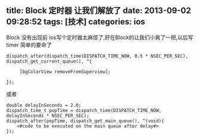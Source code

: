 title: Block 定时器 让我们解放了
date: 2013-09-02 09:28:52
tags: [技术]
categories: ios
---
Block 没有出现前 ios写个定时器太麻烦了,好在Block的让我们小爽了一把,以后写timer 简单的要命了
<!-- more -->
	dispatch_after(dispatch_time(DISPATCH_TIME_NOW, 0.5 * NSEC_PER_SEC), dispatch_get_current_queue(), ^{

	     [bgColorView removeFromSuperview];

	});


或者

	double delayInSeconds = 2.0;
	dispatch_time_t popTime = dispatch_time(DISPATCH_TIME_NOW, delayInSeconds * NSEC_PER_SEC);
	dispatch_after(popTime, dispatch_get_main_queue(), ^(void){
	    <#code to be executed on the main queue after delay#>
	});